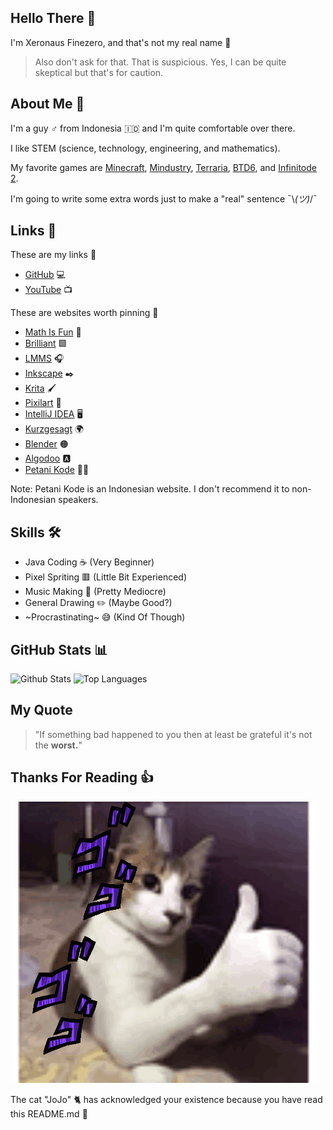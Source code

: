 ## Hello There 👋
I'm Xeronaus Finezero, and that's not my real name 👀

> Also don't ask for that. That is suspicious. Yes, I can be quite skeptical but that's for caution.

## About Me 🧻
I'm a guy ♂️ from Indonesia 🇮🇩 and I'm quite comfortable over there.

I like STEM (science, technology, engineering, and mathematics).

My favorite games are [Minecraft](https://www.minecraft.net), [Mindustry](https://mindustrygame.github.io), [Terraria](https://terraria.org), [BTD6](https://ninjakiwi.com/Games/Mobile/Bloons-TD-6.html), and [Infinitode 2](https://infinitode.prineside.com).

I'm going to write some extra words just to make a "real" sentence ¯⁠\⁠_⁠(⁠ツ⁠)⁠_⁠/⁠¯

## Links 🔗
These are my links 🚩
- [GitHub](https://github.com/Xeronaus) 💻
- [YouTube](https://youtube.com/@Xeronaus) 📺

These are websites worth pinning 📌
- [Math Is Fun](https://www.mathsisfun.com) 🔢
- [Brilliant](https://brilliant.org) 🟩
- [LMMS](https://lmms.io) 🎧
- [Inkscape](https://inkscape.org) ✒️
- [Krita](https://krita.org) 🖌️
- [Pixilart](https://www.pixilart.com) 🎨
- [IntelliJ IDEA](https://www.jetbrains.com/idea) 🖥️
- [Kurzgesagt](https://kurzgesagt.org) 🌍
- [Blender](https://www.blender.org) 🟠
- [Algodoo](http://www.algodoo.com) 🅰
- [Petani Kode](https://www.petanikode.com) 👨‍🌾

Note: Petani Kode is an Indonesian website. I don't recommend it to non-Indonesian speakers.

## Skills 🛠️
- Java Coding ☕ (Very Beginner)
- Pixel Spriting 🟥 (Little Bit Experienced)
- Music Making 🎵 (Pretty Mediocre)
- General Drawing ✏️ (Maybe Good?)
- ~Procrastinating~ 😅 (Kind Of Though)

## GitHub Stats 📊

![Github Stats](https://github-readme-stats.vercel.app/api?username=Xeronaus&count_private=true&show_icons=true&include_all_commits=true&hide_border=true&count_private=true&theme=transparent)
![Top Languages](https://github-readme-stats.vercel.app/api/top-langs/?username=Xeronaus&show_icons=true&include_all_commits=true&hide_border=true&count_private=true&theme=transparent&langs_count=10)

## My Quote
> "If something bad happened to you then at least be grateful it's not the **worst.**"

## Thanks For Reading 👍

![GIF](https://github.com/Xeronaus/Xeronaus/blob/main/cat-jojo.gif)

The cat "JoJo" 🐈 has acknowledged your existence because you have read this README.md 📕
